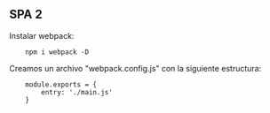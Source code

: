 ## SPA 2 
Instalar webpack:

        npm i webpack -D

Creamos un archivo "webpack.config.js" con la siguiente estructura:

        module.exports = {
            entry: './main.js'
        }
